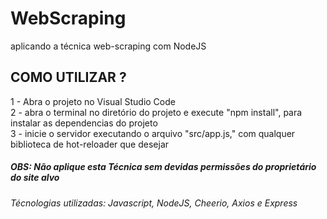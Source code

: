 # WebScraping
aplicando a técnica web-scraping com NodeJS

## COMO UTILIZAR ?
1 - Abra o projeto no Visual Studio Code<br/>
2 - abra o terminal no diretório do projeto e execute "npm install", para instalar as dependencias do projeto<br/>
3 - inicie o servidor executando o arquivo "src/app.js," com qualquer biblioteca de hot-reloader que desejar
##### OBS: Não aplique esta Técnica sem devidas permissões do proprietário do site alvo
###### Técnologias utilizadas: Javascript, NodeJS, Cheerio, Axios e Express
